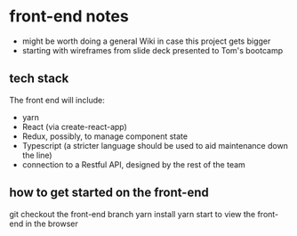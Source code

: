 # front-end notes

- might be worth doing a general Wiki in case this project gets bigger
- starting with wireframes from slide deck presented to Tom's bootcamp

## tech stack

The front end will include:

- yarn
- React (via create-react-app)
- Redux, possibly, to manage component state
- Typescript (a stricter language should be used to aid maintenance down the line)
- connection to a Restful API, designed by the rest of the team

## how to get started on the front-end

git checkout the front-end branch
yarn install
yarn start to view the front-end in the browser
